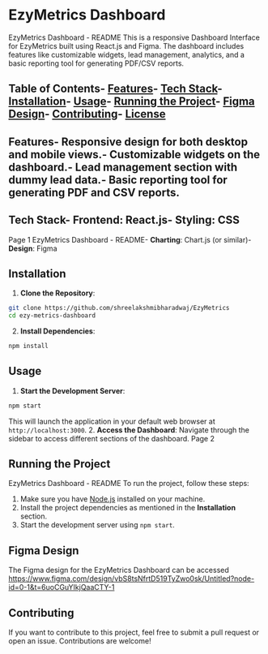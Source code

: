 # EzyMetrics Dashboard
 EzyMetrics Dashboard - README
 This is a responsive Dashboard Interface for EzyMetrics built using React.js and Figma. The
 dashboard includes features like customizable widgets, lead management, analytics, and a basic
 reporting tool for generating PDF/CSV reports.
 ## Table of Contents- [Features](#features)- [Tech Stack](#tech-stack)- [Installation](#installation)- [Usage](#usage)- [Running the Project](#running-the-project)- [Figma Design](#figma-design)- [Contributing](#contributing)- [License](#license)
 ## Features- Responsive design for both desktop and mobile views.- Customizable widgets on the dashboard.- Lead management section with dummy lead data.- Basic reporting tool for generating PDF and CSV reports.
 ## Tech Stack- **Frontend**: React.js- **Styling**: CSS
 Page 1
EzyMetrics Dashboard - README- **Charting**: Chart.js (or similar)- **Design**: Figma
 ## Installation
 1. **Clone the Repository**:
   ```bash
   git clone https://github.com/shreelakshmibharadwaj/EzyMetrics
   cd ezy-metrics-dashboard
   ```
 2. **Install Dependencies**:
   ```bash
   npm install
   ```
 ## Usage
 1. **Start the Development Server**:
   ```bash
   npm start
   ```
   This will launch the application in your default web browser at `http://localhost:3000`.
 2. **Access the Dashboard**:
   Navigate through the sidebar to access different sections of the dashboard.
 Page 2
## Running the Project
 EzyMetrics Dashboard - README
 To run the project, follow these steps:
 1. Make sure you have [Node.js](https://nodejs.org/) installed on your machine.
 2. Install the project dependencies as mentioned in the **Installation** section.
 3. Start the development server using `npm start`.
 ## Figma Design
 The Figma design for the EzyMetrics Dashboard can be accessed https://www.figma.com/design/vbS8tsNfrtD519TyZwo0sk/Untitled?node-id=0-1&t=6uoCGuYIkjQaaCTY-1
 ## Contributing
 If you want to contribute to this project, feel free to submit a pull request or open an issue.
 Contributions are welcome!

